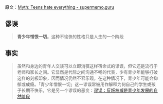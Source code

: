 原文：[Myth: Teens hate everything - supermemo.guru](https://supermemo.guru/wiki/Myth:_Teens_hate_everything)

## 谬误

> **青少年憎恨一切**。这种不愉快的性格只是人生的一个阶段

## 事实

> 虽然和身边的青年人交谈可以立即消弭这样宿命式的谬误，但它还是流行于老师和家长之间。它显然是代际之间沟通不畅的代表，少有青少年能够打破这样的刻板印象，因而情况仍然不容乐观。在这种情况下，青少年可能会抑郁或成瘾。「青少年憎恨一切」这一谬误常被用作解释为何自己的学生或孩子长期不快乐，它是另一个谬误的恶变：[谬误：反叛权威是青少年发展的自然阶段](https://supermemo.guru/wiki/Myth:_Rebellion_against_authority_is_a_natural_stage_of_teen_development)